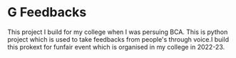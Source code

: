 # G Feedbacks
 
This project I build for my college when I was persuing BCA. This is python project which is used to take feedbacks from people's through voice.I build this prokext for funfair event which is organised in my college in 2022-23.